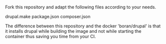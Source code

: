 Fork this repository and adapt the following files according to your needs.

drupal.make
package.json
composer.json

The difference between this repository and the docker 'boran/drupal' is that it installs drupal while building the image and not while starting the container thus saving you time from your CI.

